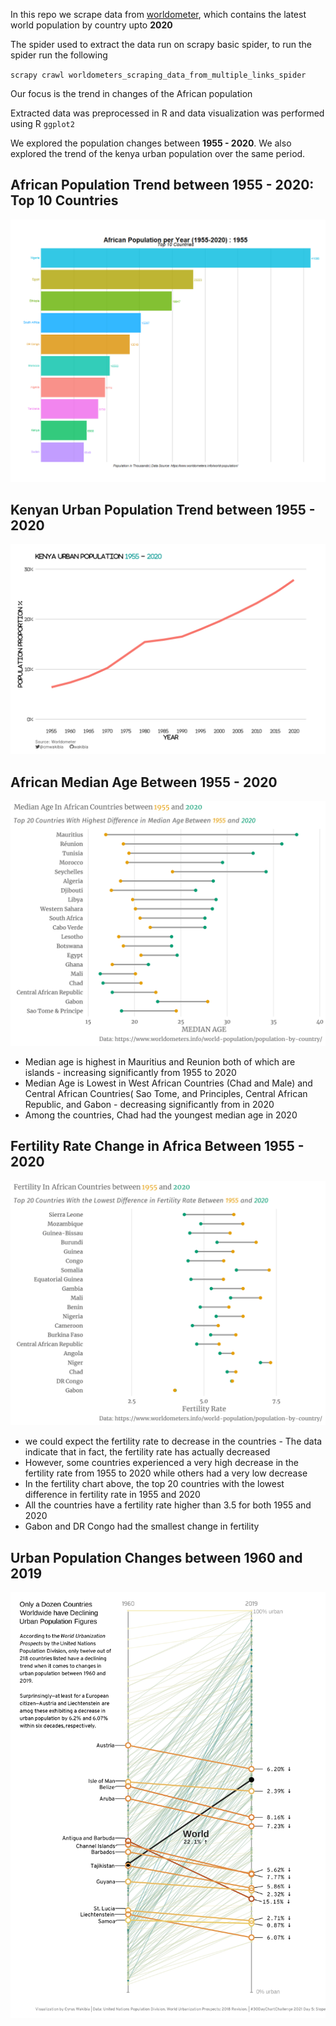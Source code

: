 In this repo we scrape data from [worldometer](https://www.worldometers.info/world-population/), which contains the latest world population by country upto **2020**

The spider used to extract the data run on scrapy basic spider, to run the spider run the following

`scrapy crawl worldometers_scraping_data_from_multiple_links_spider`

Our focus is the trend in changes of the African population

Extracted data was preprocessed in R and data visualization was performed using R `ggplot2`

We explored the population changes between **1955 - 2020**. We also explored the trend of the kenya urban population over the same period.


## African Population Trend between 1955 - 2020: Top 10 Countries

![top_10_countries](https://github.com/wakibia/african-population/blob/master/img/pop_changes.gif)

## Kenyan Urban Population Trend between 1955 - 2020

![kenyan_urban_population](https://github.com/wakibia/african-population/blob/master/img/urban_population-trends.png)


## African Median Age Between 1955 - 2020

![African Median Aged](https://github.com/wakibia/african-population/blob/master/img/median_age.png)

- Median age is highest in Mauritius and Reunion both of which are islands - increasing significantly from 1955 to 2020
- Median Age is Lowest in West African Countries (Chad and Male) and Central African Countries( Sao Tome, and Principles, Central African Republic, and Gabon - decreasing significantly from in 2020
- Among the countries, Chad had the youngest median age in 2020

## Fertility Rate Change in Africa Between 1955 - 2020

![Fertility Rate](https://github.com/wakibia/african-population/blob/master/img/fertility_rate.png)

- we could expect the fertility rate to decrease in the countries - The data indicate that in fact, the fertility rate has actually decreased
- However, some countries experienced a very high decrease in the fertility rate from 1955 to 2020 while others had a very low decrease
- In the fertility chart above, the top 20 countries with the lowest difference in fertility rate in 1955 and 2020
- All the countries have a fertility rate higher than 3.5 for both 1955 and 2020
- Gabon and DR Congo had the smallest change in fertility


## Urban Population Changes between 1960 and 2019
![Urban Population - Slope Graph](https://github.com/wakibia/african-population/blob/master/img/urban-pop-slope.png) 
